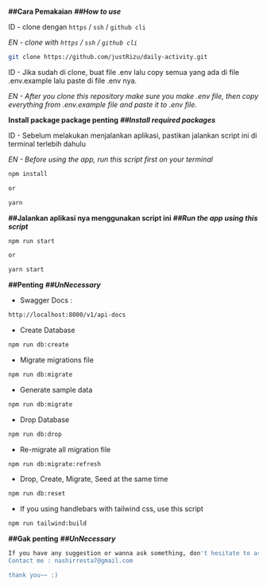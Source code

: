 **##Cara Pemakaian**
**_##How to use_**

ID - clone dengan `https` / `ssh` / `github cli`

_EN - clone with `https` / `ssh` / `github cli`_

```sh
git clone https://github.com/justRizu/daily-activity.git
```

ID - Jika sudah di clone, buat file .env lalu copy semua yang ada di file .env.example lalu paste di file .env nya.

_EN - After you clone this repository make sure you make .env file, then copy everything from .env.example file and paste it to .env file._

**Install package package penting**
**_##Install required packages_**

ID - Sebelum melakukan menjalankan aplikasi, pastikan jalankan script ini
di terminal terlebih dahulu

_EN - Before using the app, run this script first on your terminal_

```sh
npm install

or

yarn
```

**##Jalankan aplikasi nya menggunakan script ini**
**_##Run the app using this script_**

```sh
npm run start

or

yarn start
```

**##Penting**
**_##UnNecessary_**

- Swagger Docs :

```sh
http://localhost:8000/v1/api-docs
```

- Create Database

```sh
npm run db:create
```

- Migrate migrations file

```sh
npm run db:migrate
```

- Generate sample data

```sh
npm run db:migrate
```

- Drop Database

```sh
npm run db:drop
```

- Re-migrate all migration file

```sh
npm run db:migrate:refresh
```

- Drop, Create, Migrate, Seed at the same time

```sh
npm run db:reset
```

- If you using handlebars with tailwind css, use this script

```sh
npm run tailwind:build
```

**##Gak penting**
**_##UnNecessary_**

```sh
If you have any suggestion or wanna ask something, don't hesitate to ask.
Contact me : nashirresta7@gmail.com

thank you~~ :)
```
